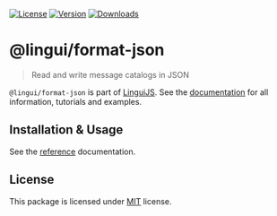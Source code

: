 [![License][badge-license]][license]
[![Version][badge-version]][package]
[![Downloads][badge-downloads]][package]

# @lingui/format-json

> Read and write message catalogs in JSON 

`@lingui/format-json` is part of [LinguiJS][linguijs]. See the [documentation][documentation] for all information, tutorials and examples.

## Installation & Usage

See the [reference][reference] documentation.

## License

This package is licensed under [MIT][license] license.

[license]: https://github.com/lingui/js-lingui/blob/main/LICENSE
[linguijs]: https://github.com/lingui/js-lingui
[documentation]: https://lingui.dev
[reference]: https://lingui.dev/ref/catalog-formats#json
[package]: https://www.npmjs.com/package/@lingui/format-json
[badge-downloads]: https://img.shields.io/npm/dw/@lingui/format-json.svg
[badge-version]: https://img.shields.io/npm/v/@lingui/format-json.svg
[badge-license]: https://img.shields.io/npm/l/@lingui/format-json.svg

